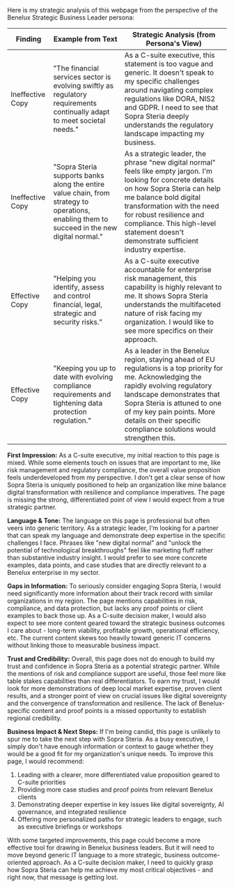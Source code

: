 Here is my strategic analysis of this webpage from the perspective of the Benelux Strategic Business Leader persona:

| Finding         | Example from Text | Strategic Analysis (from Persona's View) |
|-----------------|-------------------|------------------------------------------|
| Ineffective Copy | "The financial services sector is evolving swiftly as regulatory requirements continually adapt to meet societal needs."      | As a C-suite executive, this statement is too vague and generic. It doesn't speak to my specific challenges around navigating complex regulations like DORA, NIS2 and GDPR. I need to see that Sopra Steria deeply understands the regulatory landscape impacting my business.   |
| Ineffective Copy   | "Sopra Steria supports banks along the entire value chain, from strategy to operations, enabling them to succeed in the new digital normal."      | As a strategic leader, the phrase "new digital normal" feels like empty jargon. I'm looking for concrete details on how Sopra Steria can help me balance bold digital transformation with the need for robust resilience and compliance. This high-level statement doesn't demonstrate sufficient industry expertise.       |
| Effective Copy | "Helping you identify, assess and control financial, legal, strategic and security risks."      | As a C-suite executive accountable for enterprise risk management, this capability is highly relevant to me. It shows Sopra Steria understands the multifaceted nature of risk facing my organization. I would like to see more specifics on their approach.   |
| Effective Copy   | "Keeping you up to date with evolving compliance requirements and tightening data protection regulation."      | As a leader in the Benelux region, staying ahead of EU regulations is a top priority for me. Acknowledging the rapidly evolving regulatory landscape demonstrates that Sopra Steria is attuned to one of my key pain points. More details on their specific compliance solutions would strengthen this.       |

**First Impression:**
As a C-suite executive, my initial reaction to this page is mixed. While some elements touch on issues that are important to me, like risk management and regulatory compliance, the overall value proposition feels underdeveloped from my perspective. I don't get a clear sense of how Sopra Steria is uniquely positioned to help an organization like mine balance digital transformation with resilience and compliance imperatives. The page is missing the strong, differentiated point of view I would expect from a true strategic partner.

**Language & Tone:**
The language on this page is professional but often veers into generic territory. As a strategic leader, I'm looking for a partner that can speak my language and demonstrate deep expertise in the specific challenges I face. Phrases like "new digital normal" and "unlock the potential of technological breakthroughs" feel like marketing fluff rather than substantive industry insight. I would prefer to see more concrete examples, data points, and case studies that are directly relevant to a Benelux enterprise in my sector.

**Gaps in Information:**
To seriously consider engaging Sopra Steria, I would need significantly more information about their track record with similar organizations in my region. The page mentions capabilities in risk, compliance, and data protection, but lacks any proof points or client examples to back those up. As a C-suite decision maker, I would also expect to see more content geared toward the strategic business outcomes I care about - long-term viability, profitable growth, operational efficiency, etc. The current content skews too heavily toward generic IT concerns without linking those to measurable business impact.

**Trust and Credibility:**
Overall, this page does not do enough to build my trust and confidence in Sopra Steria as a potential strategic partner. While the mentions of risk and compliance support are useful, those feel more like table stakes capabilities than real differentiators. To earn my trust, I would look for more demonstrations of deep local market expertise, proven client results, and a stronger point of view on crucial issues like digital sovereignty and the convergence of transformation and resilience. The lack of Benelux-specific content and proof points is a missed opportunity to establish regional credibility.

**Business Impact & Next Steps:**
If I'm being candid, this page is unlikely to spur me to take the next step with Sopra Steria. As a busy executive, I simply don't have enough information or context to gauge whether they would be a good fit for my organization's unique needs. To improve this page, I would recommend:

1) Leading with a clearer, more differentiated value proposition geared to C-suite priorities 
2) Providing more case studies and proof points from relevant Benelux clients
3) Demonstrating deeper expertise in key issues like digital sovereignty, AI governance, and integrated resilience
4) Offering more personalized paths for strategic leaders to engage, such as executive briefings or workshops

With some targeted improvements, this page could become a more effective tool for drawing in Benelux business leaders. But it will need to move beyond generic IT language to a more strategic, business outcome-oriented approach. As a C-suite decision maker, I need to quickly grasp how Sopra Steria can help me achieve my most critical objectives - and right now, that message is getting lost.
